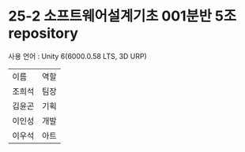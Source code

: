 # 25-2 소프트웨어설계기초 001분반 5조 repository
사용 언어 : Unity 6(6000.0.58 LTS, 3D URP)

<table>
  <tr>
    <td>
      이름
    </td>
    <td>
      역할
    </td>
  </tr>
  <tr>
    <td>조희석</td>
    <td>팀장</td>
  </tr>
  <tr>
    <td>
      김윤곤
    </td>
    <td>
      기획
    </td>
  </tr>
  <tr>
    <td>이인성</td>
    <td>개발</td>
  </tr>
  <tr>
    <td>이우석</td>
    <td>아트</td>
  </tr>
</table>
